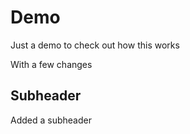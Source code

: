 # Demo

Just a demo to check out how this works

With a few changes

## Subheader

Added a subheader

